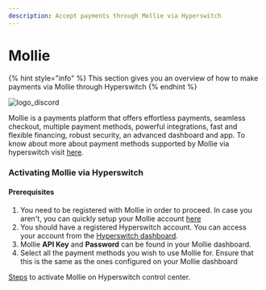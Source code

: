 ```yaml
---
description: Accept payments through Mollie via Hyperswitch
---
```


# Mollie

{% hint style="info" %}
This section gives you an overview of how to make payments via Mollie through Hyperswitch
{% endhint %}

![logo\_discord](https://hyperswitch.io/icons/homePageIcons/logos/mollieLogo.svg)



Mollie is a payments platform that offers effortless payments, seamless checkout, multiple payment methods, powerful integrations, fast and flexible financing, robust security, an advanced dashboard and app. To know about more about payment methods supported by Mollie via hyperswitch visit [here](https://hyperswitch.io/pm-list).

### Activating Mollie via Hyperswitch

#### Prerequisites

1. You need to be registered with Mollie in order to proceed. In case you aren't, you can quickly setup your Mollie account [here](https://www.mollie.com/)
2. You should have a registered Hyperswitch account. You can access your account from the [Hyperswitch dashboard](https://app.hyperswitch.io/register).
3. Mollie **API Key** and **Password** can be found in your Mollie dashboard.
4. Select all the payment methods you wish to use Mollie for. Ensure that this is the same as the ones configured on your Mollie dashboard

[Steps](https://app.gitbook.com/o/JKqEWJaaVJcFy28N5Z3d/s/kf7BGdsPkCw9nalhAIlE/\~/changes/388/hyperswitch-cloud/connectors/activate-connector-on-hyperswitch) to activate Mollie on Hyperswitch control center.

